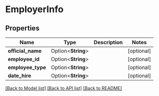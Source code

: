 # EmployerInfo

## Properties

Name | Type | Description | Notes
------------ | ------------- | ------------- | -------------
**official_name** | Option<**String**> |  | [optional]
**employee_id** | Option<**String**> |  | [optional]
**employee_type** | Option<**String**> |  | [optional]
**date_hire** | Option<**String**> |  | [optional]

[[Back to Model list]](../README.md#documentation-for-models) [[Back to API list]](../README.md#documentation-for-api-endpoints) [[Back to README]](../README.md)



